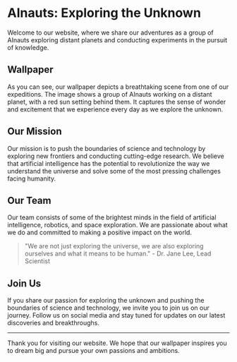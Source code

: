 <!--
Write me markdown content of website with wallpaper:

"A group of AInauts conducting experiments on a distant planet, with a red sun setting behind them."

The header of the page should not be copy of the text but rather a real content of the website which is using this wallpaper.

- Feel free to use structure like headings, bullets, numbering, blockquotes, paragraphs, horizontal lines, etc.
- You can use formatting like bold or _italic_
- You can include UTF-8 emojis
- Links should be only #hash anchors (and you can refer to the document itself)
- Do not include images
-->

<!--font:Montserrat-->

# AInauts: Exploring the Unknown

Welcome to our website, where we share our adventures as a group of AInauts exploring distant planets and conducting experiments in the pursuit of knowledge.

## Wallpaper

As you can see, our wallpaper depicts a breathtaking scene from one of our expeditions. The image shows a group of AInauts working on a distant planet, with a red sun setting behind them. It captures the sense of wonder and excitement that we experience every day as we explore the unknown.

## Our Mission

Our mission is to push the boundaries of science and technology by exploring new frontiers and conducting cutting-edge research. We believe that artificial intelligence has the potential to revolutionize the way we understand the universe and solve some of the most pressing challenges facing humanity.

## Our Team

Our team consists of some of the brightest minds in the field of artificial intelligence, robotics, and space exploration. We are passionate about what we do and committed to making a positive impact on the world.

> "We are not just exploring the universe, we are also exploring ourselves and what it means to be human." - Dr. Jane Lee, Lead Scientist

## Join Us

If you share our passion for exploring the unknown and pushing the boundaries of science and technology, we invite you to join us on our journey. Follow us on social media and stay tuned for updates on our latest discoveries and breakthroughs.

---

Thank you for visiting our website. We hope that our wallpaper inspires you to dream big and pursue your own passions and ambitions.
